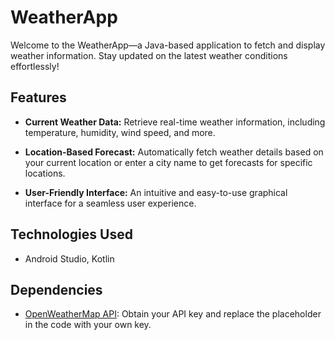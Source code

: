 # WeatherApp

Welcome to the WeatherApp—a Java-based application to fetch and display weather information. Stay updated on the latest weather conditions effortlessly!

## Features

- **Current Weather Data:**
  Retrieve real-time weather information, including temperature, humidity, wind speed, and more.

- **Location-Based Forecast:**
  Automatically fetch weather details based on your current location or enter a city name to get forecasts for specific locations.

- **User-Friendly Interface:**
  An intuitive and easy-to-use graphical interface for a seamless user experience.

## Technologies Used

- Android Studio, Kotlin

## Dependencies

- [OpenWeatherMap API](https://openweathermap.org/api): Obtain your API key and replace the placeholder in the code with your own key.
